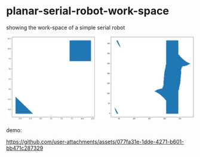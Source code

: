 # planar-serial-robot-work-space
showing the work-space of a simple serial robot

![image](https://github.com/SoheilSedghi/planar-serial-robot-work-space/blob/main/output.png)

demo:

https://github.com/user-attachments/assets/077fa31e-1dde-4271-b601-bb471c287329

